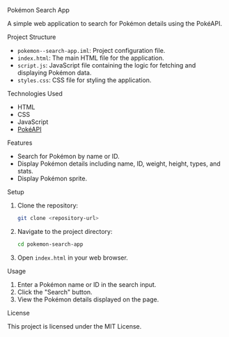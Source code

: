  Pokémon Search App

A simple web application to search for Pokémon details using the PokéAPI.

 Project Structure

- `pokemon--search-app.iml`: Project configuration file.
- `index.html`: The main HTML file for the application.
- `script.js`: JavaScript file containing the logic for fetching and displaying Pokémon data.
- `styles.css`: CSS file for styling the application.

 Technologies Used

- HTML
- CSS
- JavaScript
- [PokéAPI](https://pokeapi.co/)

 Features

- Search for Pokémon by name or ID.
- Display Pokémon details including name, ID, weight, height, types, and stats.
- Display Pokémon sprite.

 Setup

1. Clone the repository:
    ```sh
    git clone <repository-url>
    ```
2. Navigate to the project directory:
    ```sh
    cd pokemon-search-app
    ```
3. Open `index.html` in your web browser.

 Usage

1. Enter a Pokémon name or ID in the search input.
2. Click the "Search" button.
3. View the Pokémon details displayed on the page.

 License

This project is licensed under the MIT License.
